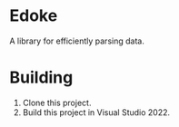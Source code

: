 # Edoke
A library for efficiently parsing data.

# Building
1. Clone this project.  
2. Build this project in Visual Studio 2022.